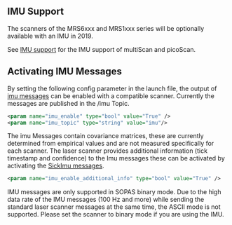 ## IMU Support

The scanners of the MRS6xxx and MRS1xxx series will be optionally available with an IMU in 2019. 

See [IMU support](sick_scan_segment_xd#imu-support) for the IMU support of multiScan and picoScan.

## Activating IMU Messages
By setting the following config parameter in the launch file, the output of [imu messages](http://docs.ros.org/melodic/api/sensor_msgs/html/msg/Imu.html) can be enabled with a compatible scanner. Currently the messages are published in the /imu Topic.
```xml
<param name="imu_enable" type="bool" value="True" />
<param name="imu_topic" type="string" value="imu"/>
```
The imu Messages contain covariance matrices, these are currently determined from empirical values and are not measured specifically for each scanner. 
The laser scanner provides additional information (tick timestamp and confidence) to the Imu messages these can be activated by activating the [SickImu messages](../msg/SickImu.msg).

```xml
<param name="imu_enable_additional_info" type="bool" value="True" />
```

IMU messages are only supported in SOPAS binary mode. Due to the high data rate of the IMU messages (100 Hz and more) while sending the standard laser scanner messages at the same time, the ASCII mode is not supported. Please set the scanner to binary mode if you are using the IMU.
